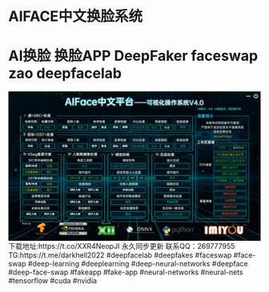 # AIFACE中文换脸系统
# AI换脸 换脸APP DeepFaker faceswap zao deepfacelab
<img src="UI.png" align="center">
下载地址:https://t.co/XXR4NeopJI
永久同步更新
联系QQ：269777955 TG:https://t.me/darkhell2022
#deepfacelab #deepfakes #faceswap #face-swap #deep-learning #deeplearning #deep-neural-networks #deepface #deep-face-swap #fakeapp #fake-app #neural-networks #neural-nets #tensorflow #cuda #nvidia
